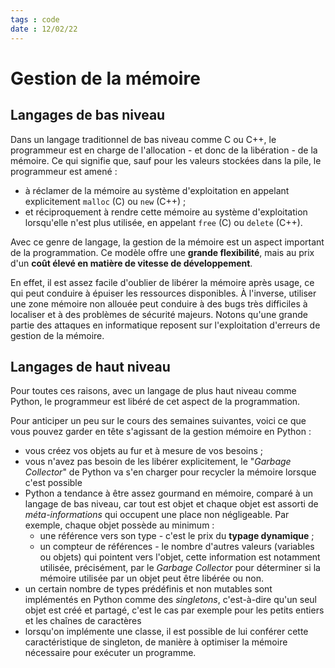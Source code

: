 ```yaml
---
tags : code
date : 12/02/22
---
```


# Gestion de la mémoire
## Langages de bas niveau
Dans un langage traditionnel de bas niveau comme C ou C++, le programmeur est en charge de l'allocation - et donc de la libération - de la mémoire.
Ce qui signifie que, sauf pour les valeurs stockées dans la pile, le programmeur est amené :
 * à réclamer de la mémoire au système d'exploitation en appelant explicitement `malloc` (C) ou `new` (C++) ;
 * et réciproquement à rendre cette mémoire au système d'exploitation lorsqu'elle n'est plus utilisée, en appelant `free` (C) ou `delete` (C++).

Avec ce genre de langage, la gestion de la mémoire est un aspect important de la programmation. Ce modèle offre une **grande flexibilité**, mais au prix d'un **coût élevé en matière de vitesse de développement**.

En effet, il est assez facile d'oublier de libérer la mémoire après usage, ce qui peut conduire à épuiser les ressources disponibles. À l'inverse, utiliser une zone mémoire non allouée peut conduire à des bugs très difficiles à localiser et à des problèmes de sécurité majeurs. Notons qu'une grande partie des attaques en informatique reposent sur l'exploitation d'erreurs de gestion de la mémoire.

## Langages de haut niveau

Pour toutes ces raisons, avec un langage de plus haut niveau comme Python, le programmeur est libéré de cet aspect de la programmation.

Pour anticiper un peu sur le cours des semaines suivantes, voici ce que vous pouvez garder en tête s'agissant de la gestion mémoire en Python :
* vous créez vos objets au fur et à mesure de vos besoins ;
* vous n'avez pas besoin de les libérer explicitement, le "*Garbage Collector*" de Python va s'en charger pour recycler la mémoire lorsque c'est possible 
* Python a tendance à être assez gourmand en mémoire, comparé à un langage de bas niveau, car tout est objet et chaque objet est assorti de *méta-informations* qui occupent une place non négligeable. Par exemple, chaque objet possède au minimum :
  * une référence vers son type - c'est le prix du **typage dynamique** ;
  * un compteur de références - le nombre d'autres valeurs (variables ou objets) qui pointent vers l'objet, cette information est notamment utilisée, précisément, par le *Garbage Collector* pour déterminer si la mémoire utilisée par un objet peut être libérée ou non.
* un certain nombre de types prédéfinis et non mutables sont implémentés en Python comme des *singletons*, c'est-à-dire qu'un seul objet est créé et partagé, c'est le cas par exemple pour les petits entiers et les chaînes de caractères
* lorsqu'on implémente une classe, il est possible de lui conférer cette caractéristique de singleton, de manière à optimiser la mémoire nécessaire pour exécuter un programme.